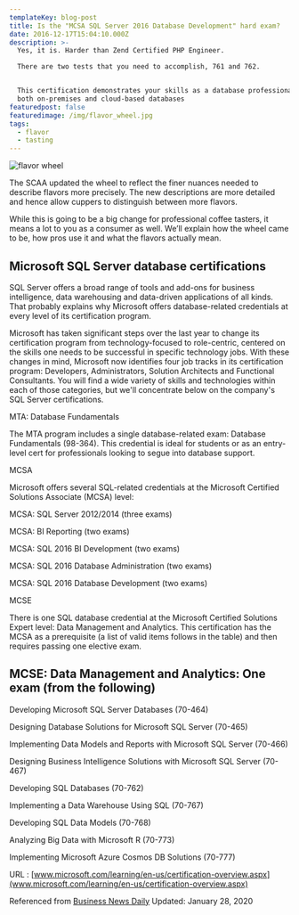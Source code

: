 ```yaml
---
templateKey: blog-post
title: Is the "MCSA SQL Server 2016 Database Development" hard exam?
date: 2016-12-17T15:04:10.000Z
description: >-
  Yes, it is. Harder than Zend Certified PHP Engineer. 

  There are two tests that you need to accomplish, 761 and 762.


  This certification demonstrates your skills as a database professional, for
  both on-premises and cloud-based databases
featuredpost: false
featuredimage: /img/flavor_wheel.jpg
tags:
  - flavor
  - tasting
---
```

![flavor wheel](/img/flavor_wheel.jpg)

The SCAA updated the wheel to reflect the finer nuances needed to describe flavors more precisely. The new descriptions are more detailed and hence allow cuppers to distinguish between more flavors.

While this is going to be a big change for professional coffee tasters, it means a lot to you as a consumer as well. We’ll explain how the wheel came to be, how pros use it and what the flavors actually mean.

## Microsoft SQL Server database certifications

SQL Server offers a broad range of tools and add-ons for business intelligence, data warehousing and data-driven applications of all kinds. That probably explains why Microsoft offers database-related credentials at every level of its certification program. 

Microsoft has taken significant steps over the last year to change its certification program from technology-focused to role-centric, centered on the skills one needs to be successful in specific technology jobs. With these changes in mind, Microsoft now identifies four job tracks in its certification program: Developers, Administrators, Solution Architects and Functional Consultants. You will find a wide variety of skills and technologies within each of those categories, but we'll concentrate below on the company's SQL Server certifications.

MTA: Database Fundamentals

The MTA program includes a single database-related exam: Database Fundamentals (98-364). This credential is ideal for students or as an entry-level cert for professionals looking to segue into database support.

MCSA

Microsoft offers several SQL-related credentials at the Microsoft Certified Solutions Associate (MCSA) level:

MCSA: SQL Server 2012/2014 (three exams)

MCSA: BI Reporting (two exams)

MCSA: SQL 2016 BI Development (two exams)

MCSA: SQL 2016 Database Administration (two exams)

MCSA: SQL 2016 Database Development (two exams)

MCSE

There is one SQL database credential at the Microsoft Certified Solutions Expert level: Data Management and Analytics. This certification has the MCSA as a prerequisite (a list of valid items follows in the table) and then requires passing one elective exam.

## MCSE: Data Management and Analytics: One exam (from the following)

Developing Microsoft SQL Server Databases (70-464)

Designing Database Solutions for Microsoft SQL Server (70-465)

Implementing Data Models and Reports with Microsoft SQL Server (70-466)

Designing Business Intelligence Solutions with Microsoft SQL Server (70-467)

Developing SQL Databases (70-762)

Implementing a Data Warehouse Using SQL (70-767)

Developing SQL Data Models (70-768)

Analyzing Big Data with Microsoft R (70-773)

Implementing Microsoft Azure Cosmos DB Solutions (70-777) 

URL
: [www.microsoft.com/learning/en-us/certification-overview.aspx](www.microsoft.com/learning/en-us/certification-overview.aspx)

Referenced from [Business News Daily](https://www.businessnewsdaily.com/10734-database-certifications.html) Updated: January 28, 2020

